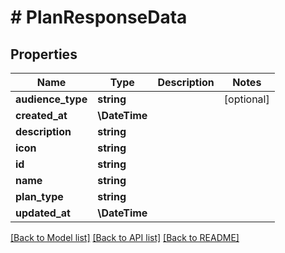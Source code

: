 # # PlanResponseData

## Properties

Name | Type | Description | Notes
------------ | ------------- | ------------- | -------------
**audience_type** | **string** |  | [optional]
**created_at** | **\DateTime** |  |
**description** | **string** |  |
**icon** | **string** |  |
**id** | **string** |  |
**name** | **string** |  |
**plan_type** | **string** |  |
**updated_at** | **\DateTime** |  |

[[Back to Model list]](../../README.md#models) [[Back to API list]](../../README.md#endpoints) [[Back to README]](../../README.md)

